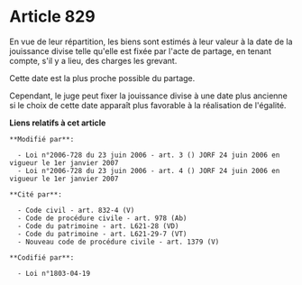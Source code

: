 # Article 829

En vue de leur répartition, les biens sont estimés à leur valeur à la date de la jouissance divise telle qu'elle est fixée
par l'acte de partage, en tenant compte, s'il y a lieu, des charges les grevant.

Cette date est la plus proche possible du partage.

Cependant, le juge peut fixer la jouissance divise à une date plus ancienne si le choix de cette date apparaît plus favorable
à la réalisation de l'égalité.

**Liens relatifs à cet article**

	**Modifié par**:

	  - Loi n°2006-728 du 23 juin 2006 - art. 3 () JORF 24 juin 2006 en vigueur le 1er janvier 2007
	  - Loi n°2006-728 du 23 juin 2006 - art. 4 () JORF 24 juin 2006 en vigueur le 1er janvier 2007

	**Cité par**:

	  - Code civil - art. 832-4 (V)
	  - Code de procédure civile - art. 978 (Ab)
	  - Code du patrimoine - art. L621-28 (VD)
	  - Code du patrimoine - art. L621-29-7 (VT)
	  - Nouveau code de procédure civile - art. 1379 (V)

	**Codifié par**:

	  - Loi n°1803-04-19
